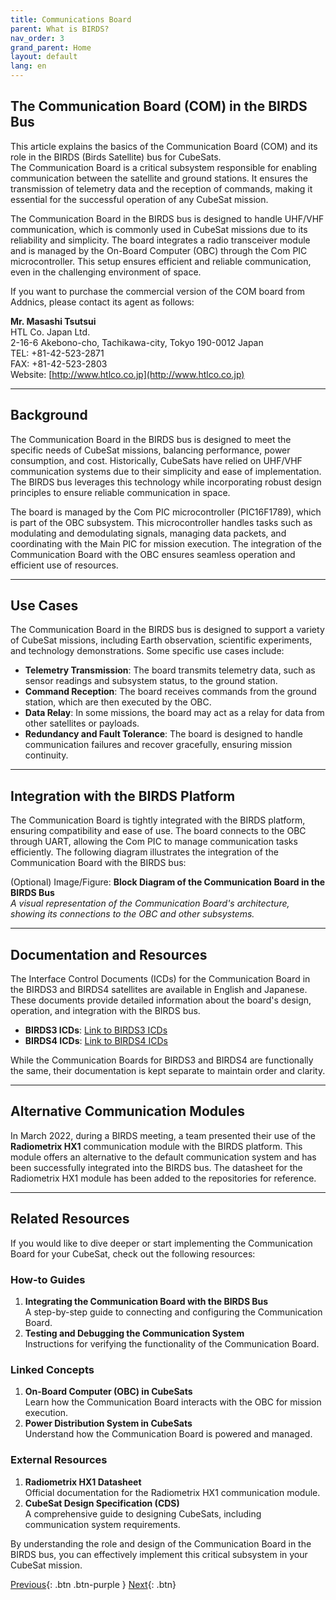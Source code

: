 ```yaml
---
title: Communications Board
parent: What is BIRDS?
nav_order: 3
grand_parent: Home
layout: default
lang: en
---
```


## **The Communication Board (COM) in the BIRDS Bus**

This article explains the basics of the Communication Board (COM) and its role in the BIRDS (Birds Satellite) bus for CubeSats.  
The Communication Board is a critical subsystem responsible for enabling communication between the satellite and ground stations. It ensures the transmission of telemetry data and the reception of commands, making it essential for the successful operation of any CubeSat mission.

The Communication Board in the BIRDS bus is designed to handle UHF/VHF communication, which is commonly used in CubeSat missions due to its reliability and simplicity. The board integrates a radio transceiver module and is managed by the On-Board Computer (OBC) through the Com PIC microcontroller. This setup ensures efficient and reliable communication, even in the challenging environment of space.

If you want to purchase the commercial version of the COM board from Addnics, please contact its agent as follows:

**Mr. Masashi Tsutsui**  
HTL Co. Japan Ltd.  
2-16-6 Akebono-cho, Tachikawa-city, Tokyo 190-0012 Japan  
TEL: +81-42-523-2871  
FAX: +81-42-523-2803  
Website: [http://www.htlco.co.jp](http://www.htlco.co.jp)

---

## Background

The Communication Board in the BIRDS bus is designed to meet the specific needs of CubeSat missions, balancing performance, power consumption, and cost. Historically, CubeSats have relied on UHF/VHF communication systems due to their simplicity and ease of implementation. The BIRDS bus leverages this technology while incorporating robust design principles to ensure reliable communication in space.

The board is managed by the Com PIC microcontroller (PIC16F1789), which is part of the OBC subsystem. This microcontroller handles tasks such as modulating and demodulating signals, managing data packets, and coordinating with the Main PIC for mission execution. The integration of the Communication Board with the OBC ensures seamless operation and efficient use of resources.

---

## Use Cases

The Communication Board in the BIRDS bus is designed to support a variety of CubeSat missions, including Earth observation, scientific experiments, and technology demonstrations. Some specific use cases include:

- **Telemetry Transmission**: The board transmits telemetry data, such as sensor readings and subsystem status, to the ground station.
- **Command Reception**: The board receives commands from the ground station, which are then executed by the OBC.
- **Data Relay**: In some missions, the board may act as a relay for data from other satellites or payloads.
- **Redundancy and Fault Tolerance**: The board is designed to handle communication failures and recover gracefully, ensuring mission continuity.

---

## Integration with the BIRDS Platform

The Communication Board is tightly integrated with the BIRDS platform, ensuring compatibility and ease of use. The board connects to the OBC through UART, allowing the Com PIC to manage communication tasks efficiently. The following diagram illustrates the integration of the Communication Board with the BIRDS bus:

(Optional) Image/Figure: **Block Diagram of the Communication Board in the BIRDS Bus**  
*A visual representation of the Communication Board's architecture, showing its connections to the OBC and other subsystems.*

---

## Documentation and Resources

The Interface Control Documents (ICDs) for the Communication Board in the BIRDS3 and BIRDS4 satellites are available in English and Japanese. These documents provide detailed information about the board's design, operation, and integration with the BIRDS bus.

- **BIRDS3 ICDs**: [Link to BIRDS3 ICDs](#)  
- **BIRDS4 ICDs**: [Link to BIRDS4 ICDs](#)

While the Communication Boards for BIRDS3 and BIRDS4 are functionally the same, their documentation is kept separate to maintain order and clarity.

---

## Alternative Communication Modules

In March 2022, during a BIRDS meeting, a team presented their use of the **Radiometrix HX1** communication module with the BIRDS platform. This module offers an alternative to the default communication system and has been successfully integrated into the BIRDS bus. The datasheet for the Radiometrix HX1 module has been added to the repositories for reference.

---

## Related Resources

If you would like to dive deeper or start implementing the Communication Board for your CubeSat, check out the following resources:

### How-to Guides
1. **Integrating the Communication Board with the BIRDS Bus**  
   A step-by-step guide to connecting and configuring the Communication Board.
2. **Testing and Debugging the Communication System**  
   Instructions for verifying the functionality of the Communication Board.

### Linked Concepts
1. **On-Board Computer (OBC) in CubeSats**  
   Learn how the Communication Board interacts with the OBC for mission execution.
2. **Power Distribution System in CubeSats**  
   Understand how the Communication Board is powered and managed.

### External Resources
1. **Radiometrix HX1 Datasheet**  
   Official documentation for the Radiometrix HX1 communication module.
2. **CubeSat Design Specification (CDS)**  
   A comprehensive guide to designing CubeSats, including communication system requirements.

By understanding the role and design of the Communication Board in the BIRDS bus, you can effectively implement this critical subsystem in your CubeSat mission.


[Previous]({{site.url}}/overview/birds/obc-page){: .btn .btn-purple }
[Next]({{site.url}}/overview/birds/bpb-page){: .btn}